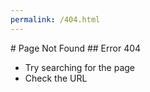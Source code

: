 ```yaml
---
permalink: /404.html
---
```

<section class="main-content">
# Page Not Found
## Error 404

 * Try searching for the page
 * Check the URL
</section>
